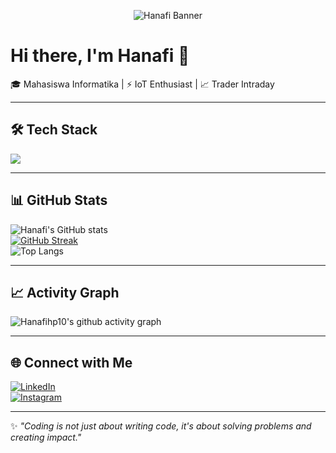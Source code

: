 <!-- Banner -->
<p align="center">
  <img src="https://i.ibb.co/vYzJhtm/github-banner.png" alt="Hanafi Banner"/>
</p>

# Hi there, I'm Hanafi 👋  

🎓 Mahasiswa Informatika | ⚡ IoT Enthusiast | 📈 Trader Intraday  

---

## 🛠️ Tech Stack
<p align="left">
  <img src="https://skillicons.dev/icons?i=python,cpp,arduino,raspberrypi,git,github,vscode,linux" />
</p>

---

## 📊 GitHub Stats
![Hanafi's GitHub stats](https://github-readme-stats.vercel.app/api?username=Hanafihp10&show_icons=true&theme=radical)  
[![GitHub Streak](https://streak-stats.demolab.com?user=Hanafihp10&theme=radical)](https://git.io/streak-stats)  
![Top Langs](https://github-readme-stats.vercel.app/api/top-langs/?username=Hanafihp10&layout=compact&theme=radical)  

---

## 📈 Activity Graph
![Hanafihp10's github activity graph](https://github-readme-activity-graph.vercel.app/graph?username=Hanafihp10&theme=react-dark)  

---

## 🌐 Connect with Me
[![LinkedIn](https://img.shields.io/badge/LinkedIn-blue?logo=linkedin&logoColor=white)](https://linkedin.com/in/yourusername)  
[![Instagram](https://img.shields.io/badge/Instagram-purple?logo=instagram&logoColor=white)](https://instagram.com/yourusername)  

---

✨ *"Coding is not just about writing code, it's about solving problems and creating impact."*  
